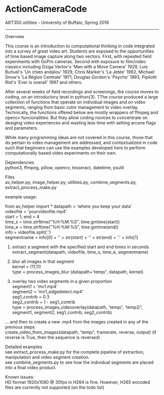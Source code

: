 # ActionCameraCode
ART350 utilities - University of Buffalo, Spring 2019

------------------------------------------------------------------------------------------------------------------------------
Overview

This course is an introduction to computational thinking in code integrated into a survey of great video art. Students are exposed to the opportunities of time based image capture along two vectors. First, with repeated field experiments with GoPro cameras. Second with exposure to film/video classics including Dziga Vertov's 'Man with a Move Camera' 1929, Luis Buñuel's 'Un chien andalou' 1929, Chris Marker's 'La Jetée' 1962, Michael Snow's 'La Région Centrale' 1971, Douglas Gordon's 'Psycho' 1993, Pipilotti Rist's 'Ever is overall' 1997 and others. 

After several weeks of field recordings and screenings, the course moves to coding, on an introductory level in python(3). TThe course produced a large collection of functions that operate on individual images and on video segments, ranging from basic color management to video overlay. Technically, the functions offered below are mostly wrappers of ffmpeg and opencv funcionalities. But they allow coding novices to concentrate on desiging video experiences and wasting less time with setting arcane flags and parameters.

While many programming ideas are not covered in this course, those that do pertain to video management are addressed, and contextualized in code such that beginners can use the examples developed here to perform computationally based video experiments on their own.

Dependencies  
python3, ffmpeg, pillow, opencv, tesseract, datetime, psutil

Files  
av_helper.py, image_helper.py, utilities.py, combine_segments.py, extract_process_make.py

example usage: 

from av_helper import * 
datapath = 'where you keep your data'  
videofile = 'yourvideofile.mp4'  
start = 1; end = 4    
time_s = time.strftime("%H:%M:%S", time.gmtime(start))  
time_e = time.strftime("%H:%M:%S", time.gmtime(end))  
info = videofile.split('.')  
segmentname = info[0] + '_' + str(start) + '_' + str(end) + '.' + info[1]  

1) extract a segment with the specified start and end times in seconds  
extract_segment(datapath, videofile, time_s, time_e, segmentname)

2) blur all images in that segment  
kernel = (11,11)  
type = process_images_blur (datapath+'temp/', datapath, kernel)


3) overlay two video segments in a given proportion  
segment1 = 'mv1.mp4'  
segment2 = 'mv1_edgedetect.mp4'  
seg1_contrib = 0.3  
seg2_contrib = 1 - seg1_contrib  
type = process_images_videooverlay(datapath, 'temp/', 'temp2/', segment1, segment2, seg1_contrib, seg2_contrib)


... and then to create a new .mp4 from the images created in any of the previous steps  
create_video_from_images(datapath, 'temp/', framerate, reverse, output)
(if reverse is True, then the sequence is reversed) 

Detailed examples  
see extract_process_make.py for the complete pipeline of extraction, manipulation and video segment creation.  
see combine_segments.py to see how the individual segments are placed into a final video product.


Known issues:  
HD format 1920x1080 @ 30fps in H264 is fine. However, H265 encoded files are currently not supported (on the todo list)


